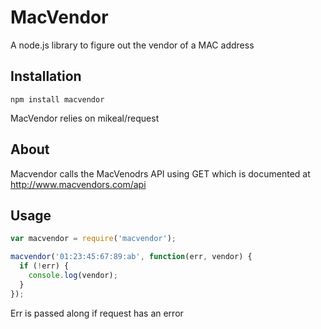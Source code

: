 MacVendor
=========

A node.js library to figure out the vendor of a MAC address

Installation
------------

`npm install macvendor`

MacVendor relies on mikeal/request

About
-----

Macvendor calls the MacVenodrs API using GET which is documented at http://www.macvendors.com/api

Usage
-----

```javascript
var macvendor = require('macvendor');

macvendor('01:23:45:67:89:ab', function(err, vendor) {
  if (!err) {
    console.log(vendor);
  }
});
```

Err is passed along if request has an error
